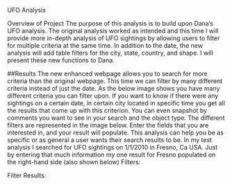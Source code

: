 UFO Analysis

Overview of Project
The purpose of this analysis is to build upon Dana’s UFO analysis. The original analysis worked as intended and this time I will provide more in-depth analysis of UFO sightings by allowing users to filter for multiple criteria at the same time. In addition to the date, the new analysis will add table filters for the city, state, country, and shape. I will present these new functions to Dana.

##Results
The new enhanced webpage allows you to search for more criteria than the original webpage. This time we can filter by many different criteria instead of just the date. As the below image shows you have many different criteria you can filter upon. If you want to know if there were any sightings on a certain date, in certain city located in specific time you get all the results that come up with this criterion. You can even snapshot by comments you want to see in your search and the object type. The different filters are represented in the image below. Enter the fields that you are interested in, and your result will populate. This analysis can help you be as specific or as general a user wants their search results to be. In my test analysis I searched for UFO sightings on 1/1/2010 in Fresno, Ca USA. Just by entering that much information my one result for Fresno populated on the right-hand side (also shown below)
Filters:
 
Filter Results:
 
 



